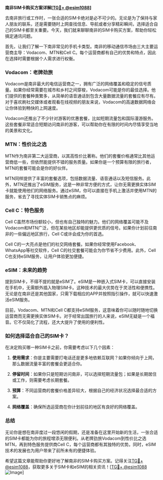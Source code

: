 **南非SIM卡购买方案详解[[TG💪+ @esim1088](https://t.me/s/esim1088)]**

去南非旅行或工作时，一张合适的SIM卡绝对是必不可少的。无论是为了保持与家人朋友的联系，还是需要随时上网查找信息、导航或者分享精彩瞬间，选择适合自己的SIM卡都至关重要。今天，我们就来聊聊南非的SIM卡购买方案，帮助你轻松搞定通讯问题。

首先，让我们了解一下南非常见的手机卡类型。南非的移动通信市场由三大主要运营商主导：Vodacom、MTN和Cell C。每个运营商都有自己的优势和特点，因此在选择时需要根据个人需求进行权衡。

### Vodacom：老牌劲旅

Vodacom是南非最大的电信运营商之一，拥有广泛的网络覆盖和稳定的信号质量。如果你经常需要在城市和乡村之间穿梭，Vodacom可能是你的最佳选择。他们提供的套餐种类繁多，从简单的语音通话到包含大量数据流量的套餐应有尽有。对于喜欢刷社交媒体或者观看在线视频的朋友来说，Vodacom的高速数据网络会让你体验到畅快的上网速度。

Vodacom还推出了不少针对游客的优惠套餐，比如短期流量包和国际漫游服务。这些套餐非常适合短期访问南非的游客，可以帮助你在有限的时间内尽情享受当地的美景和文化。

### MTN：性价比之选

MTN作为南非第二大运营商，以其高性价比著称。他们的套餐价格通常比其他运营商低一些，但依然能提供不错的服务质量。如果你是一个预算有限的旅行者，MTN的套餐可能会是你的好伙伴。

MTN同样提供了丰富的套餐选项，包括数据流量、语音通话以及短信服务。此外，MTN还推出了eSIM服务，这是一种非常方便的方式，让你无需更换实体SIM卡就能使用他们的网络服务。通过eSIM，你可以直接在手机上激活并使用MTN的服务，省去了寻找实体SIM卡销售点的麻烦。

### Cell C：特色服务

Cell C虽然市场份额较小，但也有自己独特的魅力。他们的网络覆盖可能不及Vodacom和MTN广泛，但在某些地区却能提供更优质的信号。如果你计划前往南非的一些偏远地区旅行，Cell C或许会成为你的首选。

Cell C的一大亮点是他们的社交网络套餐。如果你经常使用Facebook、WhatsApp等社交软件，Cell C的社交套餐可能会为你节省不少费用。此外，Cell C也支持eSIM服务，让用户体验更加便捷。

### eSIM：未来的趋势

提到SIM卡，不得不提的就是eSIM了。eSIM是一种嵌入式SIM卡，可以直接安装在手机中，无需额外插入物理SIM卡。这种技术的最大优势在于灵活性和便携性。无论是在南非还是其他国家，只需下载相应的APP并按照指引操作，就可以快速激活eSIM服务。

目前，Vodacom、MTN和Cell C都支持eSIM服务，这意味着你可以随时随地切换运营商而无需更换实体SIM卡。对于经常出国旅行的人来说，eSIM无疑是一个福音。它不仅简化了流程，还大大提升了使用的便利性。

### 如何选择适合自己的SIM卡？

在决定购买哪一种SIM卡之前，你需要考虑以下几个因素：

1. **使用需求**：你是主要需要打电话还是更多地依赖互联网？如果你倾向于上网，那么数据流量丰富的套餐会更适合你。
   
2. **停留时间**：如果你只是短期访问南非，可以选择短期流量包；如果是长期居住或工作，则需要考虑长期套餐。

3. **预算**：不同运营商的套餐价格差异较大，根据自己的经济状况选择最合适的方案。

4. **网络覆盖**：确保所选运营商在你计划前往的地区有良好的网络覆盖。

### 总结

无论你是想在南非度过一段悠闲的假期，还是准备在这里开始新的生活，一张合适的SIM卡都能为你的旅程增添无限便利。从老牌劲旅Vodacom到性价比之选MTN，再到特色服务提供商Cell C，每个运营商都有其独特的优势。同时，eSIM技术的发展也为用户带来了前所未有的便捷体验。

希望这篇文章能帮助你更好地了解南非的SIM卡购买方案。记得关注[TG💪+ @esim1088](https://t.me/s/esim1088)，获取更多关于SIM卡和eSIM的相关资讯！[[TG💪+ @esim1088](https://t.me/s/esim1088) ![Image](https://i.postimg.cc/4NQfJmqS/Snipaste-2025-05-13-00-14-12.png)]